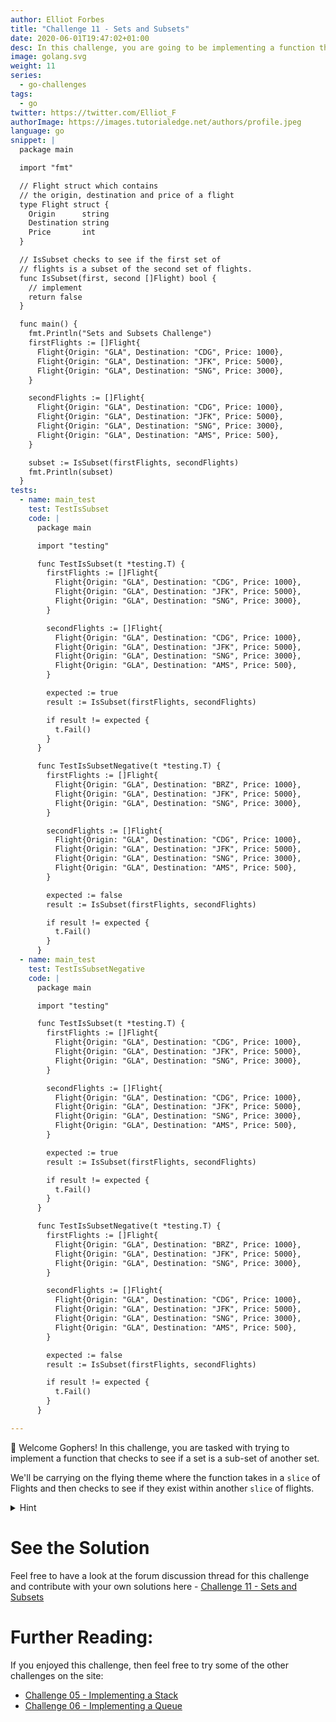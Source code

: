 ```yaml
---
author: Elliot Forbes
title: "Challenge 11 - Sets and Subsets"
date: 2020-06-01T19:47:02+01:00
desc: In this challenge, you are going to be implementing a function that checks to see if a set is a sub-set.
image: golang.svg
weight: 11
series:
  - go-challenges
tags:
  - go
twitter: https://twitter.com/Elliot_F
authorImage: https://images.tutorialedge.net/authors/profile.jpeg
language: go
snippet: |
  package main

  import "fmt"

  // Flight struct which contains
  // the origin, destination and price of a flight
  type Flight struct {
    Origin      string
    Destination string
    Price       int
  }

  // IsSubset checks to see if the first set of
  // flights is a subset of the second set of flights.
  func IsSubset(first, second []Flight) bool {
    // implement
    return false
  }

  func main() {
    fmt.Println("Sets and Subsets Challenge")
    firstFlights := []Flight{
      Flight{Origin: "GLA", Destination: "CDG", Price: 1000},
      Flight{Origin: "GLA", Destination: "JFK", Price: 5000},
      Flight{Origin: "GLA", Destination: "SNG", Price: 3000},
    }

    secondFlights := []Flight{
      Flight{Origin: "GLA", Destination: "CDG", Price: 1000},
      Flight{Origin: "GLA", Destination: "JFK", Price: 5000},
      Flight{Origin: "GLA", Destination: "SNG", Price: 3000},
      Flight{Origin: "GLA", Destination: "AMS", Price: 500},
    }

    subset := IsSubset(firstFlights, secondFlights)
    fmt.Println(subset)
  }
tests: 
  - name: main_test
    test: TestIsSubset
    code: |
      package main

      import "testing"

      func TestIsSubset(t *testing.T) {
        firstFlights := []Flight{
          Flight{Origin: "GLA", Destination: "CDG", Price: 1000},
          Flight{Origin: "GLA", Destination: "JFK", Price: 5000},
          Flight{Origin: "GLA", Destination: "SNG", Price: 3000},
        }

        secondFlights := []Flight{
          Flight{Origin: "GLA", Destination: "CDG", Price: 1000},
          Flight{Origin: "GLA", Destination: "JFK", Price: 5000},
          Flight{Origin: "GLA", Destination: "SNG", Price: 3000},
          Flight{Origin: "GLA", Destination: "AMS", Price: 500},
        }

        expected := true
        result := IsSubset(firstFlights, secondFlights)

        if result != expected {
          t.Fail()
        }
      }

      func TestIsSubsetNegative(t *testing.T) {
        firstFlights := []Flight{
          Flight{Origin: "GLA", Destination: "BRZ", Price: 1000},
          Flight{Origin: "GLA", Destination: "JFK", Price: 5000},
          Flight{Origin: "GLA", Destination: "SNG", Price: 3000},
        }

        secondFlights := []Flight{
          Flight{Origin: "GLA", Destination: "CDG", Price: 1000},
          Flight{Origin: "GLA", Destination: "JFK", Price: 5000},
          Flight{Origin: "GLA", Destination: "SNG", Price: 3000},
          Flight{Origin: "GLA", Destination: "AMS", Price: 500},
        }

        expected := false
        result := IsSubset(firstFlights, secondFlights)

        if result != expected {
          t.Fail()
        }
      }
  - name: main_test
    test: TestIsSubsetNegative
    code: |
      package main

      import "testing"

      func TestIsSubset(t *testing.T) {
        firstFlights := []Flight{
          Flight{Origin: "GLA", Destination: "CDG", Price: 1000},
          Flight{Origin: "GLA", Destination: "JFK", Price: 5000},
          Flight{Origin: "GLA", Destination: "SNG", Price: 3000},
        }

        secondFlights := []Flight{
          Flight{Origin: "GLA", Destination: "CDG", Price: 1000},
          Flight{Origin: "GLA", Destination: "JFK", Price: 5000},
          Flight{Origin: "GLA", Destination: "SNG", Price: 3000},
          Flight{Origin: "GLA", Destination: "AMS", Price: 500},
        }

        expected := true
        result := IsSubset(firstFlights, secondFlights)

        if result != expected {
          t.Fail()
        }
      }

      func TestIsSubsetNegative(t *testing.T) {
        firstFlights := []Flight{
          Flight{Origin: "GLA", Destination: "BRZ", Price: 1000},
          Flight{Origin: "GLA", Destination: "JFK", Price: 5000},
          Flight{Origin: "GLA", Destination: "SNG", Price: 3000},
        }

        secondFlights := []Flight{
          Flight{Origin: "GLA", Destination: "CDG", Price: 1000},
          Flight{Origin: "GLA", Destination: "JFK", Price: 5000},
          Flight{Origin: "GLA", Destination: "SNG", Price: 3000},
          Flight{Origin: "GLA", Destination: "AMS", Price: 500},
        }

        expected := false
        result := IsSubset(firstFlights, secondFlights)

        if result != expected {
          t.Fail()
        }
      }

---
```


👋 Welcome Gophers! In this challenge, you are tasked with trying to implement a function that checks to see if a set is a sub-set of another set.

We'll be carrying on the flying theme where the function takes in a `slice` of Flights and then checks to see if they exist within another `slice` of flights.

<details><summary>Hint</summary>

There are a number of ways to solve this. You may be able to use the `reflect` package or you may be able to serialize each flight and create a hash of them which you can store in a hash.
</details>

# See the Solution

Feel free to have a look at the forum discussion thread for this challenge and contribute with your own solutions here - [Challenge 11 - Sets and Subsets](https://discuss.tutorialedge.net/t/challenge-11-sets-and-subsets/30) 

# Further Reading:

If you enjoyed this challenge, then feel free to try some of the other challenges on the site:

* [Challenge 05 - Implementing a Stack](/challenges/go/implementing-a-stack/)
* [Challenge 06 - Implementing a Queue](/challenges/go/implementing-a-queue/)